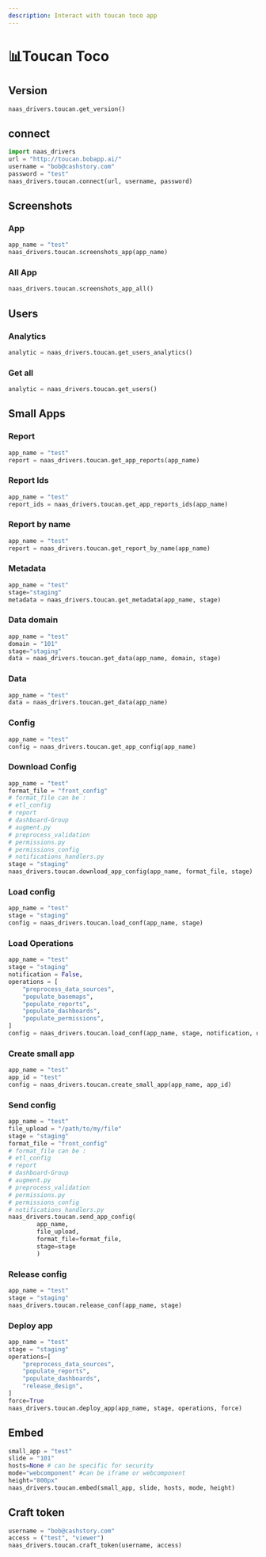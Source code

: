 ```yaml
---
description: Interact with toucan toco app
---
```


# 📊Toucan Toco

## Version

```python
naas_drivers.toucan.get_version()
```

## connect

```python
import naas_drivers
url = "http://toucan.bobapp.ai/"
username = "bob@cashstory.com" 
password = "test"
naas_drivers.toucan.connect(url, username, password)
```

## Screenshots

### App

```python
app_name = "test"
naas_drivers.toucan.screenshots_app(app_name)
```

### All App

```python
naas_drivers.toucan.screenshots_app_all()
```

## Users

### Analytics

```python
analytic = naas_drivers.toucan.get_users_analytics()
```

### Get all

```python
analytic = naas_drivers.toucan.get_users()
```

## Small Apps

### Report

```python
app_name = "test"
report = naas_drivers.toucan.get_app_reports(app_name)
```

### Report Ids

```python
app_name = "test"
report_ids = naas_drivers.toucan.get_app_reports_ids(app_name)
```

### Report by name

```python
app_name = "test"
report = naas_drivers.toucan.get_report_by_name(app_name)
```

### Metadata

```python
app_name = "test"
stage="staging"
metadata = naas_drivers.toucan.get_metadata(app_name, stage)
```

### Data domain

```python
app_name = "test"
domain = "101"
stage="staging"
data = naas_drivers.toucan.get_data(app_name, domain, stage)
```

### Data

```python
app_name = "test"
data = naas_drivers.toucan.get_data(app_name)
```

### Config

```python
app_name = "test"
config = naas_drivers.toucan.get_app_config(app_name)
```

### Download Config

```python
app_name = "test"
format_file = "front_config"
# format_file can be :
# etl_config
# report
# dashboard-Group
# augment.py
# preprocess_validation
# permissions.py
# permissions_config
# notifications_handlers.py
stage = "staging"
naas_drivers.toucan.download_app_config(app_name, format_file, stage)
```

### Load config

```python
app_name = "test"
stage = "staging"
config = naas_drivers.toucan.load_conf(app_name, stage)
```

### Load Operations

```python
app_name = "test"
stage = "staging"
notification = False,
operations = [
    "preprocess_data_sources",
    "populate_basemaps",
    "populate_reports",
    "populate_dashboards",
    "populate_permissions",
]
config = naas_drivers.toucan.load_conf(app_name, stage, notification, operations)
```

### Create small app

```python
app_name = "test"
app_id = "test"
config = naas_drivers.toucan.create_small_app(app_name, app_id)
```

### Send config

```python
app_name = "test"
file_upload = "/path/to/my/file"
stage = "staging"
format_file = "front_config"
# format_file can be :
# etl_config
# report
# dashboard-Group
# augment.py
# preprocess_validation
# permissions.py
# permissions_config
# notifications_handlers.py
naas_drivers.toucan.send_app_config(
        app_name,
        file_upload, 
        format_file=format_file, 
        stage=stage
        )

```

### Release config

```python
app_name = "test"
stage = "staging"
naas_drivers.toucan.release_conf(app_name, stage)
```

### Deploy app

```python
app_name = "test"
stage = "staging"
operations=[
    "preprocess_data_sources",
    "populate_reports",
    "populate_dashboards",
    "release_design",
]
force=True
naas_drivers.toucan.deploy_app(app_name, stage, operations, force)
```

## Embed

```python
small_app = "test"
slide = "101"
hosts=None # can be specific for security
mode="webcomponent" #can be iframe or webcomponent
height="800px"
naas_drivers.toucan.embed(small_app, slide, hosts, mode, height)
```

## Craft token

```python
username = "bob@cashstory.com"
access = ("test", "viewer")
naas_drivers.toucan.craft_token(username, access)
```

